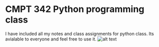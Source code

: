# CMPT 342 Python programming class

I have included all my notes and class assignments for python class. Its avialable to everyone and feel free to use it. 
![alt text](https://www.dicsinnovatives.com/blog/wp-content/uploads/2023/08/python-blog-image.jpg)